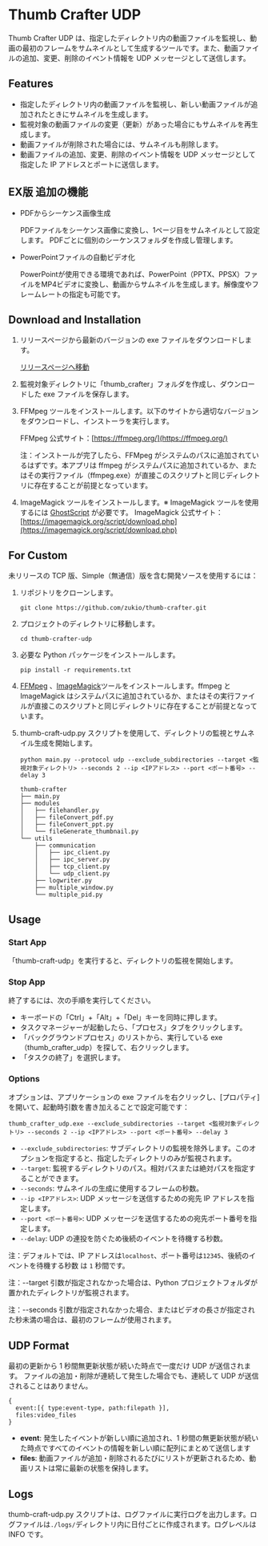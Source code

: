 # Thumb Crafter UDP

Thumb Crafter UDP は、指定したディレクトリ内の動画ファイルを監視し、動画の最初のフレームをサムネイルとして生成するツールです。また、動画ファイルの追加、変更、削除のイベント情報を UDP メッセージとして送信します。

## Features

- 指定したディレクトリ内の動画ファイルを監視し、新しい動画ファイルが追加されたときにサムネイルを生成します。
- 監視対象の動画ファイルの変更（更新）があった場合にもサムネイルを再生成します。
- 動画ファイルが削除された場合には、サムネイルも削除します。
- 動画ファイルの追加、変更、削除のイベント情報を UDP メッセージとして指定した IP アドレスとポートに送信します。

## EX版 追加の機能

- PDFからシーケンス画像生成

  PDFファイルをシーケンス画像に変換し、1ページ目をサムネイルとして設定します。
  PDFごとに個別のシーケンスフォルダを作成し管理します。

- PowerPointファイルの自動ビデオ化

  PowerPointが使用できる環境であれば、PowerPoint（PPTX、PPSX）ファイルをMP4ビデオに変換し、動画からサムネイルを生成します。解像度やフレームレートの指定も可能です。

## Download and Installation

1. リリースページから最新のバージョンの exe ファイルをダウンロードします。

   [リリースページへ移動](https://github.com/zukio/thumb-crafter/releases/tag/udpexe1.0)

2. 監視対象ディレクトリに「thumb_crafter」フォルダを作成し、ダウンロードした exe ファイルを保存します。

3. FFMpeg ツールをインストールします。以下のサイトから適切なバージョンをダウンロードし、インストーラを実行します。

   FFMpeg 公式サイト：[https://ffmpeg.org/](https://ffmpeg.org/)

   注：インストールが完了したら、FFMpeg がシステムのパスに追加されているはずです。本アプリは ffmpeg がシステムパスに追加されているか、またはその実行ファイル（ffmpeg.exe）が直接このスクリプトと同じディレクトリに存在することが前提となっています。

4. ImageMagick ツールをインストールします。※ ImageMagick ツールを使用するには [GhostScript](https://ghostscript.com/releases/gsdnld.html) が必要です。
   ImageMagick 公式サイト：[https://imagemagick.org/script/download.php](https://imagemagick.org/script/download.php)

## For Custom

未リリースの TCP 版、Simple（無通信）版を含む開発ソースを使用するには：

1. リポジトリをクローンします。

   ```shell
   git clone https://github.com/zukio/thumb-crafter.git
   ```

2. プロジェクトのディレクトリに移動します。

   ```shell
   cd thumb-crafter-udp
   ```

3. 必要な Python パッケージをインストールします。

   ```shell
   pip install -r requirements.txt
   ```

4. [FFMpeg](https://ffmpeg.org/) 、[ImageMagick](https://imagemagick.org/script/download.php)ツールをインストールします。ffmpeg と ImageMagick はシステムパスに追加されているか、またはその実行ファイルが直接このスクリプトと同じディレクトリに存在することが前提となっています。

5. thumb-craft-udp.py スクリプトを使用して、ディレクトリの監視とサムネイル生成を開始します。

   ```shell
   python main.py --protocol udp --exclude_subdirectories --target <監視対象ディレクトリ> --seconds 2 --ip <IPアドレス> --port <ポート番号> --delay 3
   ```

   ```text
   thumb-crafter
   ├── main.py
   ├── modules
   │   ├── filehandler.py
   │   ├── fileConvert_pdf.py
   │   ├── fileConvert_ppt.py
   │   └── fileGenerate_thumbnail.py
   └── utils
       ├── communication
       │   ├── ipc_client.py
       │   ├── ipc_server.py
       │   ├── tcp_client.py
       │   └── udp_client.py
       ├── logwriter.py
       ├── multiple_window.py
       └── multiple_pid.py
   ```

## Usage

### Start App

「thumb-craft-udp」を実行すると、ディレクトリの監視を開始します。

### Stop App

終了するには、次の手順を実行してください。

- キーボードの「Ctrl」+「Alt」+「Del」キーを同時に押します。
- タスクマネージャーが起動したら、「プロセス」タブをクリックします。
- 「バックグラウンドプロセス」のリストから、実行している exe（thumb_crafter_udp）を探して、右クリックします。
- 「タスクの終了」を選択します。

### Options

オプションは、アプリケーションの exe ファイルを右クリックし、[プロパティ]を開いて、起動時引数を書き加えることで設定可能です：

```shell
thumb_crafter_udp.exe --exclude_subdirectories --target <監視対象ディレクトリ> --seconds 2 --ip <IPアドレス> --port <ポート番号> --delay 3
```

- `--exclude_subdirectories`: サブディレクトリの監視を除外します。このオプションを指定すると、指定したディレクトリのみが監視されます。
- `--target`: 監視するディレクトリのパス。相対パスまたは絶対パスを指定することができます。
- `--seconds`: サムネイルの生成に使用するフレームの秒数。
- `--ip <IPアドレス>`: UDP メッセージを送信するための宛先 IP アドレスを指定します。
- `--port <ポート番号>`: UDP メッセージを送信するための宛先ポート番号を指定します。
- `--delay`: UDP の連投を防ぐため後続のイベントを待機する秒数。

注：デフォルトでは、IP アドレスは`localhost`、ポート番号は`12345`、後続のイベントを待機する秒数 は `1` 秒間です。

注：--target 引数が指定されなかった場合は、Python プロジェクトフォルダが置かれたディレクトリが監視されます。

注：--seconds 引数が指定されなかった場合、またはビデオの長さが指定された秒未満の場合は、最初のフレームが使用されます。

## UDP Format

最初の更新から 1 秒間無更新状態が続いた時点で一度だけ UDP が送信されます。
ファイルの追加・削除が連続して発生した場合でも、連続して UDP が送信されることはありません。

```
{
  event:[{ type:event-type, path:filepath }],
  files:video_files
}
```

- __event__: 発生したイベントが新しい順に追加され、1 秒間の無更新状態が続いた時点ですべてのイベントの情報を新しい順に配列にまとめて送信します
- __files__: 動画ファイルが追加・削除されるたびにリストが更新されるため、動画リストは常に最新の状態を保持します。

## Logs

thumb-craft-udp.py スクリプトは、ログファイルに実行ログを出力します。ログファイルは`./logs/`ディレクトリ内に日付ごとに作成されます。ログレベルは INFO です。
